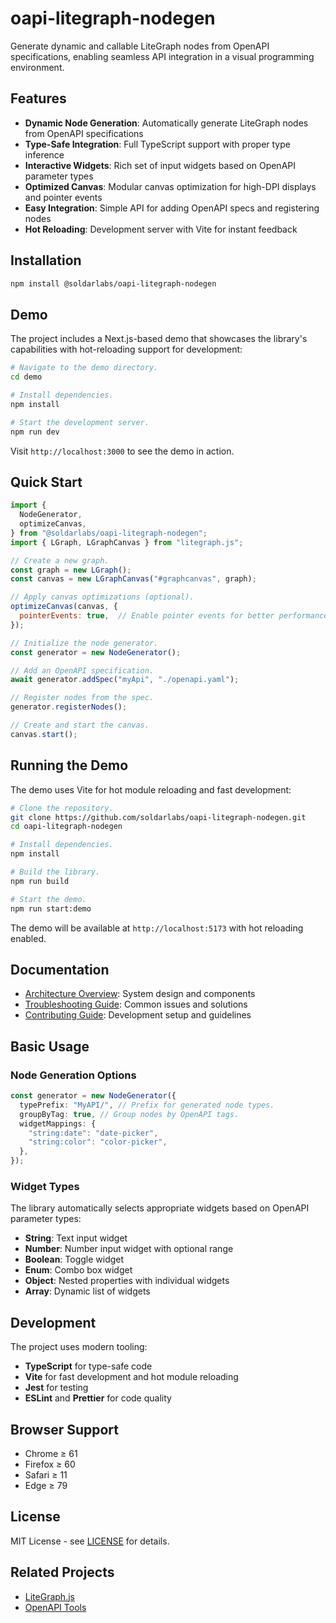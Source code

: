# oapi-litegraph-nodegen

Generate dynamic and callable LiteGraph nodes from OpenAPI specifications, enabling seamless API integration in a visual programming environment.

## Features

- **Dynamic Node Generation**: Automatically generate LiteGraph nodes from OpenAPI specifications
- **Type-Safe Integration**: Full TypeScript support with proper type inference
- **Interactive Widgets**: Rich set of input widgets based on OpenAPI parameter types
- **Optimized Canvas**: Modular canvas optimization for high-DPI displays and pointer events
- **Easy Integration**: Simple API for adding OpenAPI specs and registering nodes
- **Hot Reloading**: Development server with Vite for instant feedback

## Installation

```bash
npm install @soldarlabs/oapi-litegraph-nodegen
```

## Demo

The project includes a Next.js-based demo that showcases the library's capabilities with hot-reloading support for development:

```bash
# Navigate to the demo directory.
cd demo

# Install dependencies.
npm install

# Start the development server.
npm run dev
```

Visit `http://localhost:3000` to see the demo in action.

## Quick Start

```javascript
import {
  NodeGenerator,
  optimizeCanvas,
} from "@soldarlabs/oapi-litegraph-nodegen";
import { LGraph, LGraphCanvas } from "litegraph.js";

// Create a new graph.
const graph = new LGraph();
const canvas = new LGraphCanvas("#graphcanvas", graph);

// Apply canvas optimizations (optional).
optimizeCanvas(canvas, {
  pointerEvents: true,  // Enable pointer events for better performance.
});

// Initialize the node generator.
const generator = new NodeGenerator();

// Add an OpenAPI specification.
await generator.addSpec("myApi", "./openapi.yaml");

// Register nodes from the spec.
generator.registerNodes();

// Create and start the canvas.
canvas.start();
```

## Running the Demo

The demo uses Vite for hot module reloading and fast development:

```bash
# Clone the repository.
git clone https://github.com/soldarlabs/oapi-litegraph-nodegen.git
cd oapi-litegraph-nodegen

# Install dependencies.
npm install

# Build the library.
npm run build

# Start the demo.
npm run start:demo
```

The demo will be available at `http://localhost:5173` with hot reloading enabled.

## Documentation

- [Architecture Overview](docs/ARCHITECTURE.md): System design and components
- [Troubleshooting Guide](docs/TROUBLESHOOTING.md): Common issues and solutions
- [Contributing Guide](CONTRIBUTING.md): Development setup and guidelines

## Basic Usage

### Node Generation Options

```typescript
const generator = new NodeGenerator({
  typePrefix: "MyAPI/", // Prefix for generated node types.
  groupByTag: true, // Group nodes by OpenAPI tags.
  widgetMappings: {
    "string:date": "date-picker",
    "string:color": "color-picker",
  },
});
```

### Widget Types

The library automatically selects appropriate widgets based on OpenAPI parameter types:

- **String**: Text input widget
- **Number**: Number input widget with optional range
- **Boolean**: Toggle widget
- **Enum**: Combo box widget
- **Object**: Nested properties with individual widgets
- **Array**: Dynamic list of widgets

## Development

The project uses modern tooling:

- **TypeScript** for type-safe code
- **Vite** for fast development and hot module reloading
- **Jest** for testing
- **ESLint** and **Prettier** for code quality

## Browser Support

- Chrome ≥ 61
- Firefox ≥ 60
- Safari ≥ 11
- Edge ≥ 79

## License

MIT License - see [LICENSE](LICENSE) for details.

## Related Projects

- [LiteGraph.js](https://github.com/jagenjo/litegraph.js)
- [OpenAPI Tools](https://openapi.tools/)
